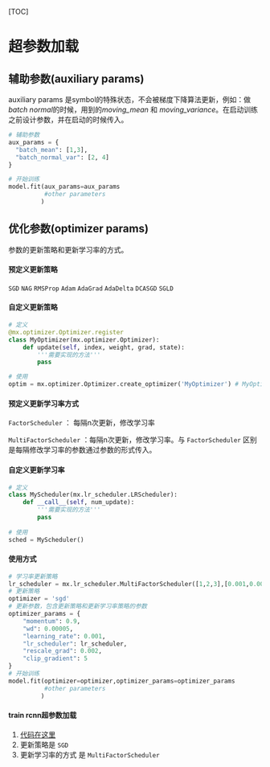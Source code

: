 [TOC]

# 超参数加载

## 辅助参数(auxiliary params)

auxiliary params 是symbol的特殊状态，不会被梯度下降算法更新，例如：做*batch normal*的时候，用到的*moving_mean* 和 *moving_variance*。在启动训练之前设计参数，并在启动的时候传入。

```python
# 辅助参数
aux_params = {
  "batch_mean": [1,3],
  "batch_normal_var": [2, 4]
}

# 开始训练
model.fit(aux_params=aux_params
          #other parameters
         )
```

## 优化参数(optimizer params)

参数的更新策略和更新学习率的方式。

#### 预定义更新策略

`SGD` `NAG` `RMSProp` `Adam` `AdaGrad` `AdaDelta` `DCASGD` `SGLD`

#### 自定义更新策略

```python
# 定义
@mx.optimizer.Optimizer.register
class MyOptimizer(mx.optimizer.Optimizer):
    def update(self, index, weight, grad, state):
        '''需要实现的方法'''
        pass

# 使用
optim = mx.optimizer.Optimizer.create_optimizer('MyOptimizer') # MyOptimizer 这个指大小写不敏感
```

#### 预定义更新学习率方式

`FactorScheduler` ： 每隔n次更新，修改学习率

`MultiFactorScheduler` ：每隔n次更新，修改学习率。与 `FactorScheduler` 区别是每隔修改学习率的参数通过参数的形式传入。

#### 自定义更新学习率

```python
# 定义
class MyScheduler(mx.lr_scheduler.LRScheduler):
    def __call__(self, num_update):
        '''需要实现的方法'''
        pass
    
# 使用
sched = MyScheduler()
```

#### 使用方式

```python
# 学习率更新策略
lr_scheduler = mx.lr_scheduler.MultiFactorScheduler([1,2,3],[0.001,0.003,0.0003])
# 更新策略
optimizer = 'sgd'
# 更新参数，包含更新策略和更新学习率策略的参数
optimizer_params = {
    "momentum": 0.9,
    "wd": 0.00005,
    "learning_rate": 0.001,
    "lr_scheduler": lr_scheduler,
    "rescale_grad": 0.002,
    "clip_gradient": 5
}
# 开始训练
model.fit(optimizer=optimizer,optimizer_params=optimizer_params
          #other parameters
         )
```

#### train rcnn超参数加载

1. [代码在这里](https://github.com/zjykzk/mxnet/blob/master/example/rcnn/train_end2end.py#L124-L144)
2. 更新策略是 `SGD`
3. 更新学习率的方式 是 `MultiFactorScheduler`